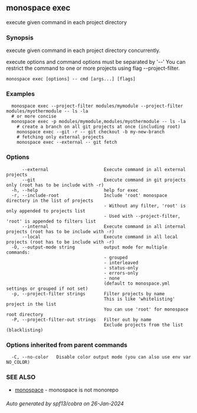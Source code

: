 ## monospace exec

execute given command in each project directory

### Synopsis

execute given command in each project directory concurrently.

execute options and command options must be separated by '--'
You can restrict the command to one or more projects using flag --project-filter.

```
monospace exec [options] -- cmd [args...] [flags]
```

### Examples

```
  monospace exec --project-filter modules/mymodule --project-filter modules/myothermodule -- ls -la
  # or more concise
  monospace exec -p modules/mymodule,modules/myothermodule -- ls -la
	# create a branch on all git projects at once (including root)
	monospace exec --git -r -- git checkout -b my-new-branch
	# fetching only external projects
	monospace exec --external -- git fetch
```

### Options

```
      --external                     Execute command in all external projects
      --git                          Execute command in git projects only (root has to be include with -r)
  -h, --help                         help for exec
  -r, --include-root                 Include 'root' monospace directory in the list of projects
                                     - Without any filter, 'root' is only appended to projects list
                                     - Used with --project-filter, 'root' is appended to filters list
      --internal                     Execute command in all internal projects (root has to be include with -r)
      --local                        Execute command in all local projects (root has to be include with -r)
  -O, --output-mode string           output mode for multiple commands:
                                     - grouped
                                     - interleaved
                                     - status-only
                                     - errors-only
                                     - none
                                     (default to monospace.yml settings or grouped if not set)
  -p, --project-filter strings       Filter projects by name
                                     This is like 'whitelisting' project in the list
                                     You can use 'root' for monospace root directory
  -P, --project-filter-out strings   Filter out by name
                                     Exclude projects from the list (blacklisting)
```

### Options inherited from parent commands

```
  -C, --no-color   Disable color output mode (you can also use env var NO_COLOR)
```

### SEE ALSO

* [monospace](monospace.md)	 - monospace is not monorepo

###### Auto generated by spf13/cobra on 26-Jan-2024
